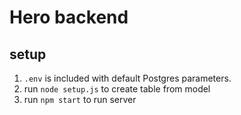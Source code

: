# Hero backend

## setup

1. `.env` is included with default Postgres parameters.
2. run `node setup.js` to create table from model
3. run `npm start` to run server
